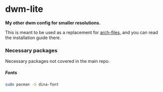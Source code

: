 # dwm-lite
**My other dwm config for smaller resolutions.**

This is meant to be used as a replacement for [arch-files](https://github.com/r4v10l1/arch-files/), and you can read the installation guide there.

### Necessary packages
Necessary packages not covered in the main repo.
##### Fonts
```bash
sudo pacman -S dina-font
```
